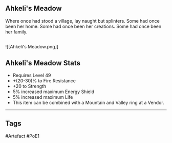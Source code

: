 ## Ahkeli's Meadow
Where once had stood a village, lay naught but splinters.
Some had once been her home.
Some had once been her creations.
Some had once been her family.
##
![[Ahkeli's Meadow.png]]
## Ahkeli's Meadow Stats
- Requires Level 49
- +(20-30)% to Fire Resistance
- +20 to Strength
- 5% increased maximum Energy Shield
- 5% increased maximum Life
- This item can be combined with a Mountain and Valley ring at a Vendor.


---
## Tags
#Artefact
#PoE1